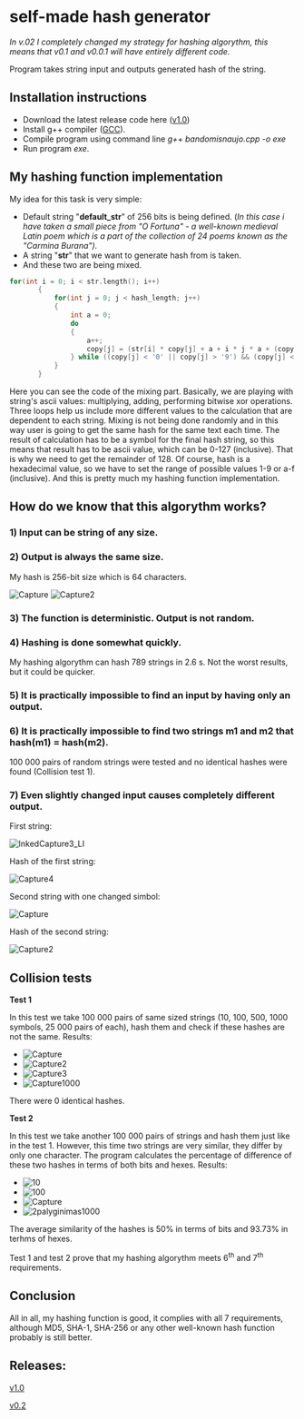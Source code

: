 # self-made hash generator

*In v.02 I completely changed my strategy for hashing algorythm, this means that v0.1 and v0.0.1 will have entirely different code.*

Program takes string input and outputs generated hash of the string.

## Installation instructions

 * Download the latest release code here ([v1.0](https://github.com/gertruda1/hash-generator/releases/tag/v1.0))
 * Install g++ compiler ([GCC](https://gcc.gnu.org/)).
 * Compile program using command line *g++ bandomisnaujo.cpp -o exe*
 * Run program *exe*.

## My hashing function implementation

My idea for this task is very simple:
 * Default string "**default_str**" of 256 bits is being defined. (*In this case i have taken a small piece from "O Fortuna" - a well-known medieval Latin poem which is a part of the collection of 24 poems known as the "Carmina Burana").*
 * A string "**str**" that we want to generate hash from is taken.
 * And these two are being mixed.
 
 
 ```c++
 for(int i = 0; i < str.length(); i++)
        {
            for(int j = 0; j < hash_length; j++)
            {
                int a = 0;
                do
                {
                    a++;
                    copy[j] = (str[i] * copy[j] + a + i * j * a + (copy[a * i % hash_length] * default_str[j]) ^ (str[a % str.length()] * copy[3])) % 128;
                } while ((copy[j] < '0' || copy[j] > '9') && (copy[j] < 'a' || copy[j] > 'f'));
            }
        }
```
Here you can see the code of the mixing part. Basically, we are playing with string's ascii values: multiplying, adding, performing bitwise xor operations. Three loops help us include more different values to the calculation that are dependent to each string. Mixing is not being done randomly and in this way user is going to get the same hash for the same text each time. The result of calculation has to be a symbol for the final hash string, so this means that result has to be ascii value, which can be 0-127 (inclusive). That is why we need to get the remainder of 128. Of course, hash is a hexadecimal value, so we have to set the range of possible values 1-9 or a-f (inclusive). And this is pretty much my hashing function implementation.


## How do we know that this algorythm works?
 
### 1) Input can be string of any size.

### 2) Output is always the same size.
My hash is 256-bit size which is 64 characters.
 
![Capture](https://user-images.githubusercontent.com/57493215/96168614-a9b1a700-0f29-11eb-825d-96da05794ad3.PNG)
![Capture2](https://user-images.githubusercontent.com/57493215/96168801-f6957d80-0f29-11eb-93be-cdc1e3b2e215.PNG)

### 3) The function is deterministic. Output is not random.

### 4) Hashing is done somewhat quickly.
My hashing algorythm can hash 789 strings in 2.6 s. Not the worst results, but it could be quicker.

### 5) It is practically impossible to find an input by having only an output.

### 6) It is practically impossible to find two strings m1 and m2 that hash(m1) = hash(m2).
100 000 pairs of random strings were tested and no identical hashes were found (Collision test 1).

### 7) Even slightly changed input causes completely different output.

First string:

![InkedCapture3_LI](https://user-images.githubusercontent.com/57493215/96176204-b38cd780-0f34-11eb-98f6-ad88df0e8877.jpg)

Hash of the first string:

![Capture4](https://user-images.githubusercontent.com/57493215/96175983-5c870280-0f34-11eb-907a-1bbdba443136.PNG)

Second string with one changed simbol:

![Capture](https://user-images.githubusercontent.com/57493215/96176618-4463b300-0f35-11eb-840d-4743afde81e8.PNG)

Hash of the second string:

![Capture2](https://user-images.githubusercontent.com/57493215/96176676-56455600-0f35-11eb-8c88-1d591dfd035f.PNG)


## Collision tests

**Test 1**

In this test we take 100 000 pairs of same sized strings (10, 100, 500, 1000 symbols, 25 000 pairs of each), hash them and check if these hashes are not the same.
Results:

 * ![Capture](https://user-images.githubusercontent.com/57493215/96237416-f3d86e00-0fa5-11eb-9896-ed79cfba8d1e.PNG)
 * ![Capture2](https://user-images.githubusercontent.com/57493215/96252300-6a7f6680-0fba-11eb-8e64-60e39476d7e7.PNG)
 * ![Capture3](https://user-images.githubusercontent.com/57493215/96252853-4a03dc00-0fbb-11eb-8b1d-92e6ac05a92f.PNG)
 * ![Capture1000](https://user-images.githubusercontent.com/57493215/96255673-ffd12980-0fbf-11eb-9af4-e4fba7f043f1.PNG)
 
  There were 0 identical hashes.
 
 **Test 2**
 
 In this test we take another 100 000 pairs of strings and hash them just like in the test 1. However, this time two strings are very similar, they differ by only one character. The program calculates the percentage of difference of these two hashes in terms of both bits and hexes.
 Results:
 
  * ![10](https://user-images.githubusercontent.com/57493215/96919514-8d2ae700-14b4-11eb-93b4-6e0b5356f539.PNG)
  * ![100](https://user-images.githubusercontent.com/57493215/96919543-974ce580-14b4-11eb-8891-5e61c8faafa0.PNG)
  * ![Capture](https://user-images.githubusercontent.com/57493215/96919580-a469d480-14b4-11eb-8e94-9ee237d6d9dd.PNG)
  * ![2palyginimas1000](https://user-images.githubusercontent.com/57493215/96919613-ae8bd300-14b4-11eb-90df-0e1cab401186.PNG)
  
The average similarity of the hashes is 50% in terms of bits and 93.73% in terhms of hexes.

Test 1 and test 2 prove that my hashing algorythm meets 6<sup>th</sup> and 7<sup>th</sup> requirements.

## Conclusion

All in all, my hashing function is good, it complies with all 7 requirements, although MD5, SHA-1, SHA-256 or any other well-known hash function probably is still better.

## Releases:

[v1.0](https://github.com/gertruda1/hash-generator/releases/tag/v1.0)

[v0.2](https://github.com/gertruda1/hash-generator/releases/tag/V0.2)
